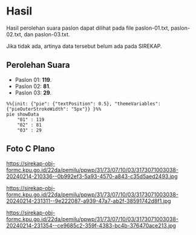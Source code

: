 # Hasil

Hasil perolehan suara paslon dapat dilihat pada file paslon-01.txt, paslon-02.txt, dan paslon-03.txt.

Jika tidak ada, artinya data tersebut belum ada pada SIREKAP.

## Perolehan Suara

 * Paslon 01: **119**.
 * Paslon 02: **81**.
 * Paslon 03: **29**.

```mermaid
%%{init: {"pie": {"textPosition": 0.5}, "themeVariables": {"pieOuterStrokeWidth": "5px"}} }%%
pie showData
    "01" : 119
    "02" : 81
    "03" : 29
```
## Foto C Plano

https://sirekap-obj-formc.kpu.go.id/22da/pemilu/ppwp/31/73/07/10/03/3173071003038-20240214-210336--0b992ef3-5a93-4570-a843-c35d5aed2493.jpg

https://sirekap-obj-formc.kpu.go.id/22da/pemilu/ppwp/31/73/07/10/03/3173071003038-20240214-231311--9e222087-a939-47a7-ab2f-38591742d8f1.jpg

https://sirekap-obj-formc.kpu.go.id/22da/pemilu/ppwp/31/73/07/10/03/3173071003038-20240214-231354--ce9685c2-359f-4383-bc4b-376470ace213.jpg

